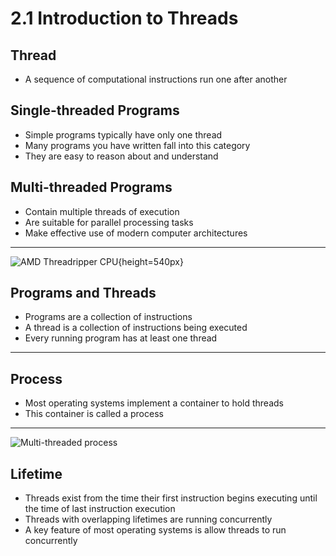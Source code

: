 2.1 Introduction to Threads
===========================

Thread
------

- A sequence of computational instructions run one after another

Single-threaded Programs
------------------------

- Simple programs typically have only one thread
- Many programs you have written fall into this category
- They are easy to reason about and understand

Multi-threaded Programs
-----------------------

- Contain multiple threads of execution
- Are suitable for parallel processing tasks
- Make effective use of modern computer architectures

---

![AMD Threadripper CPU](https://upload.wikimedia.org/wikipedia/commons/3/35/AMD_Threadripper.svg){height=540px}

Programs and Threads
--------------------

- Programs are a collection of instructions
- A thread is a collection of instructions being executed
- Every running program has at least one thread

---

Process
-------

- Most operating systems implement a container to hold threads
- This container is called a process

---

![Multi-threaded process](https://upload.wikimedia.org/wikipedia/commons/a/a5/Multithreaded_process.svg)

Lifetime
--------

- Threads exist from the time their first instruction begins executing until the time of last instruction execution
- Threads with overlapping lifetimes are running concurrently
- A key feature of most operating systems is allow threads to run concurrently
